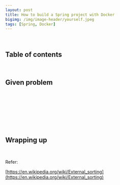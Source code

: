 ```yaml
---
layout: post
title: How to build a Spring project with Docker
bigimg: /img/image-header/yourself.jpeg
tags: [Spring, Docker]
---
```




<br>

## Table of contents





<br>

## Given problem






<br>

## 






<br>

## 





<br>

## Wrapping up




<br>

Refer:

[https://en.wikipedia.org/wiki/External_sorting](https://en.wikipedia.org/wiki/External_sorting)